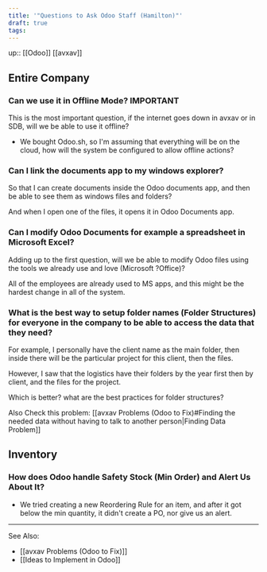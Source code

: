 ```yaml
---
title: '"Questions to Ask Odoo Staff (Hamilton)"'
draft: true
tags:
---
```

up:: [[Odoo]] [[avxav]]

## Entire Company

### Can we use it in Offline Mode? IMPORTANT

This is the most important question, if the internet goes down in avxav or in SDB, will we be able to use it offline?
- We bought Odoo.sh, so I'm assuming that everything will be on the cloud, how will the system be configured to allow offline actions?
### Can I link the documents app to my windows explorer?

So that I can create documents inside the Odoo documents app, and then be able to see them as windows files and folders?

And when I open one of the files, it opens it in Odoo Documents app.

### Can I modify Odoo Documents for example a spreadsheet in Microsoft Excel?

Adding up to the first question, will we be able to modify Odoo files using the tools we already use and love (Microsoft ?Office)?

All of the employees are already used to MS apps, and this might be the hardest change in all of the system.

### What is the best way to setup folder names (Folder Structures) for everyone in the company to be able to access the data that they need?

For example, I personally have the client name as the main folder, then inside there will be the particular project for this client, then the files.

However, I saw that the logistics have their folders by the year first then by client, and the files for the project.

Which is better? what are the best practices for folder structures?

Also Check this problem: [[avxav Problems (Odoo to Fix)#Finding the needed data without having to talk to another person|Finding Data Problem]]

## Inventory

### How does Odoo handle Safety Stock (Min Order) and Alert Us About It?

- We tried creating a new Reordering Rule for an item, and after it got below the min quantity, it didn't create a PO, nor give us an alert.


---

See Also:
- [[avxav Problems (Odoo to Fix)]]
- [[Ideas to Implement in Odoo]]

